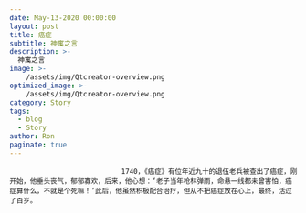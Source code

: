 ```yaml
---
date: May-13-2020 00:00:00
layout: post
title: 癌症
subtitle: 神寓之言
description: >-
  神寓之言
image: >-
    /assets/img/Qtcreator-overview.png
optimized_image: >-
    /assets/img/Qtcreator-overview.png
category: Story
tags:
  - blog
  - Story
author: Ron
paginate: true
---
```


							　　1740，《癌症》有位年近九十的退伍老兵被查出了癌症，刚开始，他垂头丧气，郁郁寡欢，后来，他心想：‘老子当年枪林弹雨，命悬一线都未曾害怕，癌症算什么，不就是个死嘛！’此后，他虽然积极配合治疗，但从不把癌症放在心上，最终，活过了百岁。
							
							
						